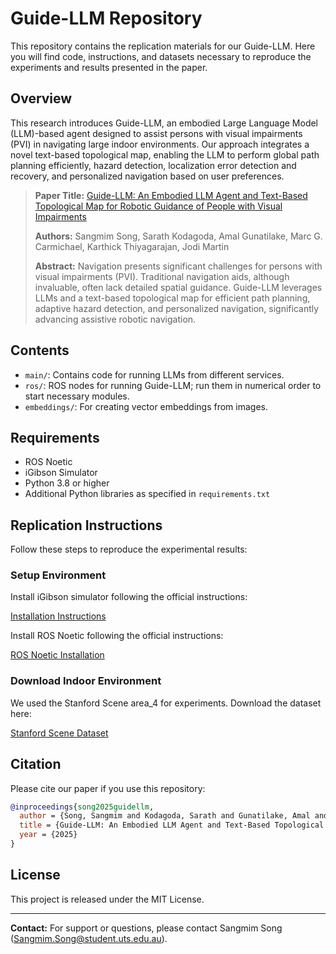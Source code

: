 # Guide-LLM Repository

This repository contains the replication materials for our Guide-LLM. Here you will find code, instructions, and datasets necessary to reproduce the experiments and results presented in the paper.

## Overview

This research introduces Guide-LLM, an embodied Large Language Model (LLM)-based agent designed to assist persons with visual impairments (PVI) in navigating large indoor environments. Our approach integrates a novel text-based topological map, enabling the LLM to perform global path planning efficiently, hazard detection, localization error detection and recovery, and personalized navigation based on user preferences.

> **Paper Title:** [Guide-LLM: An Embodied LLM Agent and Text-Based Topological Map for Robotic Guidance of People with Visual Impairments](https://arxiv.org/abs/2410.20666)
>
> **Authors:** Sangmim Song, Sarath Kodagoda, Amal Gunatilake, Marc G. Carmichael, Karthick Thiyagarajan, Jodi Martin
>
> **Abstract:** Navigation presents significant challenges for persons with visual impairments (PVI). Traditional navigation aids, although invaluable, often lack detailed spatial guidance. Guide-LLM leverages LLMs and a text-based topological map for efficient path planning, adaptive hazard detection, and personalized navigation, significantly advancing assistive robotic navigation.

## Contents

- `main/`: Contains code for running LLMs from different services.
- `ros/`: ROS nodes for running Guide-LLM; run them in numerical order to start necessary modules.
- `embeddings/`: For creating vector embeddings from images.

## Requirements

- ROS Noetic
- iGibson Simulator
- Python 3.8 or higher
- Additional Python libraries as specified in `requirements.txt`

## Replication Instructions

Follow these steps to reproduce the experimental results:

### Setup Environment

Install iGibson simulator following the official instructions:

[Installation Instructions](https://stanfordvl.github.io/iGibson/installation.html)

Install ROS Noetic following the official instructions:

[ROS Noetic Installation](https://wiki.ros.org/noetic/Installation/Ubuntu)

### Download Indoor Environment

We used the Stanford Scene area_4 for experiments. Download the dataset here:

[Stanford Scene Dataset](https://stanfordvl.github.io/iGibson/dataset.html)



## Citation

Please cite our paper if you use this repository:

```bibtex
@inproceedings{song2025guidellm,
  author = {Song, Sangmim and Kodagoda, Sarath and Gunatilake, Amal and Carmichael, Marc G. and Thiyagarajan, Karthick and Martin, Jodi},
  title = {Guide-LLM: An Embodied LLM Agent and Text-Based Topological Map for Robotic Guidance of People with Visual Impairments},
  year = {2025}
}
```

## License

This project is released under the MIT License.

---

**Contact:** For support or questions, please contact Sangmim Song (Sangmim.Song@student.uts.edu.au).

